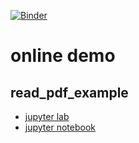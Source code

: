 [![Binder](https://mybinder.org/badge_logo.svg)](https://mybinder.org/v2/gh/NTHU-NLPLAB/notebook_example/master?urlpath=lab)

# online demo
## read_pdf_example
* [jupyter lab](https://mybinder.org/v2/gh/NTHU-NLPLAB/notebook_example/master?urlpath=lab/tree/pdf_process/read_pdf_example.ipynb)
* [jupyter notebook](https://mybinder.org/v2/gh/NTHU-NLPLAB/notebook_example/master?urlpath=tree/pdf_process/read_pdf_example.ipynb)
